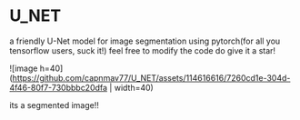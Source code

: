 # U_NET
a friendly U-Net model for image segmentation using pytorch(for all you tensorflow users, suck it!)
feel free to modify the code do give it a star!



![image h=40](https://github.com/capnmav77/U_NET/assets/114616616/7260cd1e-304d-4f46-80f7-730bbbc20dfa | width=40)


its a segmented image!!

